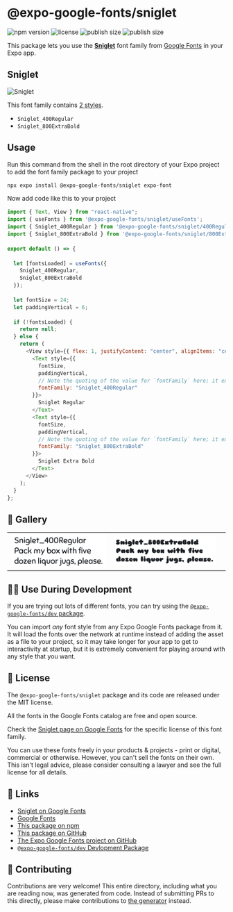 # @expo-google-fonts/sniglet

![npm version](https://flat.badgen.net/npm/v/@expo-google-fonts/sniglet)
![license](https://flat.badgen.net/github/license/expo/google-fonts)
![publish size](https://flat.badgen.net/packagephobia/install/@expo-google-fonts/sniglet)
![publish size](https://flat.badgen.net/packagephobia/publish/@expo-google-fonts/sniglet)

This package lets you use the [**Sniglet**](https://fonts.google.com/specimen/Sniglet) font family from [Google Fonts](https://fonts.google.com/) in your Expo app.

## Sniglet

![Sniglet](./font-family.png)

This font family contains [2 styles](#-gallery).

- `Sniglet_400Regular`
- `Sniglet_800ExtraBold`

## Usage

Run this command from the shell in the root directory of your Expo project to add the font family package to your project

```sh
npx expo install @expo-google-fonts/sniglet expo-font
```

Now add code like this to your project

```js
import { Text, View } from "react-native";
import { useFonts } from '@expo-google-fonts/sniglet/useFonts';
import { Sniglet_400Regular } from '@expo-google-fonts/sniglet/400Regular';
import { Sniglet_800ExtraBold } from '@expo-google-fonts/sniglet/800ExtraBold';

export default () => {

  let [fontsLoaded] = useFonts({
    Sniglet_400Regular, 
    Sniglet_800ExtraBold
  });

  let fontSize = 24;
  let paddingVertical = 6;

  if (!fontsLoaded) {
    return null;
  } else {
    return (
      <View style={{ flex: 1, justifyContent: "center", alignItems: "center" }}>
        <Text style={{
          fontSize,
          paddingVertical,
          // Note the quoting of the value for `fontFamily` here; it expects a string!
          fontFamily: "Sniglet_400Regular"
        }}>
          Sniglet Regular
        </Text>
        <Text style={{
          fontSize,
          paddingVertical,
          // Note the quoting of the value for `fontFamily` here; it expects a string!
          fontFamily: "Sniglet_800ExtraBold"
        }}>
          Sniglet Extra Bold
        </Text>
      </View>
    );
  }
};
```

## 🔡 Gallery


||||
|-|-|-|
|![Sniglet_400Regular](./400Regular/Sniglet_400Regular.ttf.png)|![Sniglet_800ExtraBold](./800ExtraBold/Sniglet_800ExtraBold.ttf.png)|||


## 👩‍💻 Use During Development

If you are trying out lots of different fonts, you can try using the [`@expo-google-fonts/dev` package](https://github.com/expo/google-fonts/tree/master/font-packages/dev#readme).

You can import _any_ font style from any Expo Google Fonts package from it. It will load the fonts over the network at runtime instead of adding the asset as a file to your project, so it may take longer for your app to get to interactivity at startup, but it is extremely convenient for playing around with any style that you want.


## 📖 License

The `@expo-google-fonts/sniglet` package and its code are released under the MIT license.

All the fonts in the Google Fonts catalog are free and open source.

Check the [Sniglet page on Google Fonts](https://fonts.google.com/specimen/Sniglet) for the specific license of this font family.

You can use these fonts freely in your products & projects - print or digital, commercial or otherwise. However, you can't sell the fonts on their own. This isn't legal advice, please consider consulting a lawyer and see the full license for all details.

## 🔗 Links

- [Sniglet on Google Fonts](https://fonts.google.com/specimen/Sniglet)
- [Google Fonts](https://fonts.google.com/)
- [This package on npm](https://www.npmjs.com/package/@expo-google-fonts/sniglet)
- [This package on GitHub](https://github.com/expo/google-fonts/tree/master/font-packages/sniglet)
- [The Expo Google Fonts project on GitHub](https://github.com/expo/google-fonts)
- [`@expo-google-fonts/dev` Devlopment Package](https://github.com/expo/google-fonts/tree/master/font-packages/dev)

## 🤝 Contributing

Contributions are very welcome! This entire directory, including what you are reading now, was generated from code. Instead of submitting PRs to this directly, please make contributions to [the generator](https://github.com/expo/google-fonts/tree/master/packages/generator) instead.
